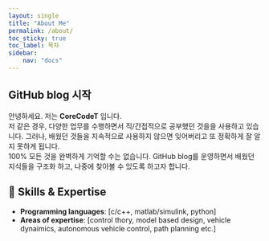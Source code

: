 ```yaml
---
layout: single
title: "About Me"
permalink: /about/
toc_sticky: true
toc_label: 목차
sidebar: 
    nav: "docs"
---
```

## GitHub blog 시작 ##
안녕하세요. 저는 **CoreCodeT** 입니다.  
저 같은 경우, 다양한 업무를 수행하면서 직/간접적으로 공부했던 것을을 사용하고 있습니다.
그러나, 배웠던 것들을 지속적으로 사용하지 않으면 잊어버리고 또 정확하게 잘 알지 못하게 됩니다.  
100% 모든 것을 완벽하게 기억할 수는 없습니다. GitHub blog를 운영하면서 배웠던 지식들을 구조화 하고, 나중에 찾아볼 수 있도록 하고자 합니다.


## 🔧 Skills & Expertise
- **Programming languages**: [c/c++, matlab/simulink, python]
- **Areas of expertise**: [control thory, model based design, vehicle dynaimics, autonomous vehicle control, path planning etc.]   

